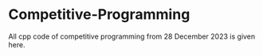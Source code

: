 # Competitive-Programming

All cpp code of competitive programming from 28 December 2023 is given here.
